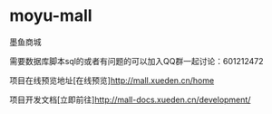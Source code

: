 # moyu-mall
墨鱼商城

需要数据库脚本sql的或者有问题的可以加入QQ群一起讨论：601212472

项目在线预览地址[在线预览]http://mall.xueden.cn/home

项目开发文档[立即前往]http://mall-docs.xueden.cn/development/